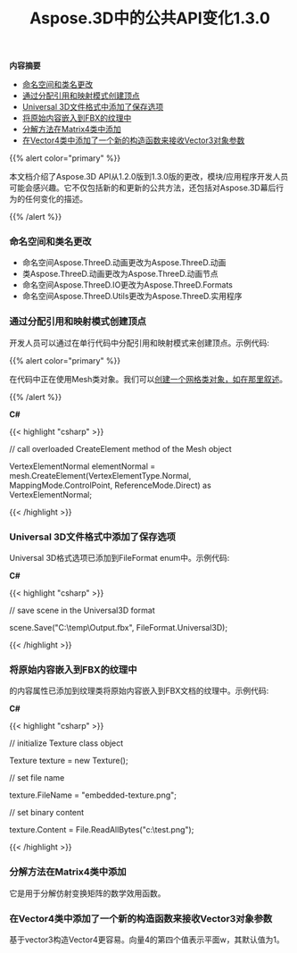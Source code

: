 ﻿---
title: Aspose.3D中的公共API变化1.3.0
type: docs
weight: 40
url: /zh/net/public-api-changes-in-aspose-3d-1-3-0/
---
**内容摘要**

- [命名空间和类名更改](#PublicAPIChangesinAspose.3D1.3.0-Namespaceandclassnamechanges)
- [通过分配引用和映射模式创建顶点](#PublicAPIChangesinAspose.3D1.3.0-CreateVertexbyAssigningtheReferenceandMappingModes)
- [Universal 3D文件格式中添加了保存选项](#PublicAPIChangesinAspose.3D1.3.0-Universal3DSavingOptionisaddedintheFileFormat)
- [将原始内容嵌入到FBX的纹理中](#PublicAPIChangesinAspose.3D1.3.0-EmbedRawContenttotheTextureofFBX)
- [分解方法在Matrix4类中添加](#PublicAPIChangesinAspose.3D1.3.0-DecomposemethodisaddedintheMatrix4class)
- [在Vector4类中添加了一个新的构造函数来接收Vector3对象参数](#PublicAPIChangesinAspose.3D1.3.0-AnewconstructorinVector4classisaddedtoreceiveaVector3objectparameter)

{{% alert color="primary" %}} 

本文档介绍了Aspose.3D API从1.2.0版到1.3.0版的更改，模块/应用程序开发人员可能会感兴趣。它不仅包括新的和更新的公共方法，还包括对Aspose.3D幕后行为的任何变化的描述。

{{% /alert %}} 
### **命名空间和类名更改**
- 命名空间Aspose.ThreeD.动画更改为Aspose.ThreeD.动画
- 类Aspose.ThreeD.动画更改为Aspose.ThreeD.动画节点
- 命名空间Aspose.ThreeD.IO更改为Aspose.ThreeD.Formats
- 命名空间Aspose.ThreeD.Utils更改为Aspose.ThreeD.实用程序
### **通过分配引用和映射模式创建顶点**
开发人员可以通过在单行代码中分配引用和映射模式来创建顶点。示例代码:

{{% alert color="primary" %}} 

在代码中正在使用Mesh类对象。我们可以[创建一个网格类对象，如在那里叙述](/pages/createpage.action?spaceKey=3dnet&title=Create+a+3D+Cube+Mesh&linkCreation=true&fromPageId=19923253)。

{{% /alert %}} 

**C#**

{{< highlight "csharp" >}}

 // call overloaded CreateElement method of the Mesh object

VertexElementNormal elementNormal = mesh.CreateElement(VertexElementType.Normal, MappingMode.ControlPoint, ReferenceMode.Direct) as VertexElementNormal;

{{< /highlight >}}

### **Universal 3D文件格式中添加了保存选项**
Universal 3D格式选项已添加到FileFormat enum中。示例代码:

**C#**

{{< highlight "csharp" >}}

 // save scene in the Universal3D format

scene.Save("C:\\temp\\Output.fbx", FileFormat.Universal3D);

{{< /highlight >}}

### **将原始内容嵌入到FBX的纹理中**
的<tt>内容</tt>属性已添加到<tt>纹理</tt>类将原始内容嵌入到FBX文档的纹理中。示例代码:

**C#**

{{< highlight "csharp" >}}

 // initialize Texture class object

Texture texture = new Texture();

// set file name

texture.FileName = "embedded-texture.png";

// set binary content

texture.Content = File.ReadAllBytes("c:\\test.png");

{{< /highlight >}}

### **分解方法在Matrix4类中添加**
它是用于分解仿射变换矩阵的数学效用函数。
### **在Vector4类中添加了一个新的构造函数来接收Vector3对象参数**
基于vector3构造Vector4更容易。向量4的第四个值表示平面w，其默认值为1。
